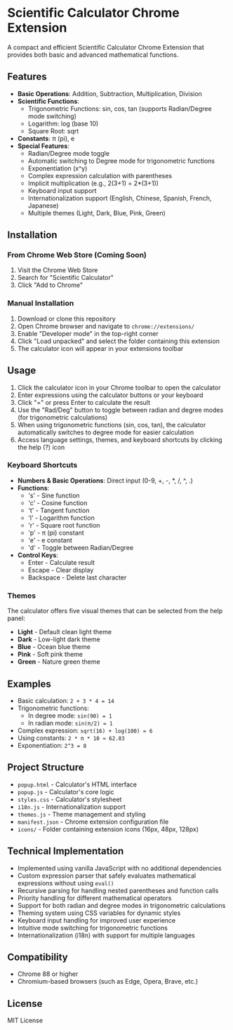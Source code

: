# Scientific Calculator Chrome Extension

A compact and efficient Scientific Calculator Chrome Extension that provides both basic and advanced mathematical functions.

## Features

- **Basic Operations**: Addition, Subtraction, Multiplication, Division
- **Scientific Functions**:
  - Trigonometric Functions: sin, cos, tan (supports Radian/Degree mode switching)
  - Logarithm: log (base 10)
  - Square Root: sqrt
- **Constants**: π (pi), e
- **Special Features**:
  - Radian/Degree mode toggle
  - Automatic switching to Degree mode for trigonometric functions
  - Exponentiation (x^y)
  - Complex expression calculation with parentheses
  - Implicit multiplication (e.g., 2(3+1) = 2*(3+1))
  - Keyboard input support
  - Internationalization support (English, Chinese, Spanish, French, Japanese)
  - Multiple themes (Light, Dark, Blue, Pink, Green)

## Installation

### From Chrome Web Store (Coming Soon)

1. Visit the Chrome Web Store
2. Search for "Scientific Calculator"
3. Click "Add to Chrome"

### Manual Installation

1. Download or clone this repository
2. Open Chrome browser and navigate to `chrome://extensions/`
3. Enable "Developer mode" in the top-right corner
4. Click "Load unpacked" and select the folder containing this extension
5. The calculator icon will appear in your extensions toolbar

## Usage

1. Click the calculator icon in your Chrome toolbar to open the calculator
2. Enter expressions using the calculator buttons or your keyboard
3. Click "=" or press Enter to calculate the result
4. Use the "Rad/Deg" button to toggle between radian and degree modes (for trigonometric calculations)
5. When using trigonometric functions (sin, cos, tan), the calculator automatically switches to degree mode for easier calculation
6. Access language settings, themes, and keyboard shortcuts by clicking the help (?) icon

### Keyboard Shortcuts

- **Numbers & Basic Operations**: Direct input (0-9, +, -, *, /, ^, .)
- **Functions**:
  - 's' - Sine function
  - 'c' - Cosine function
  - 't' - Tangent function
  - 'l' - Logarithm function
  - 'r' - Square root function
  - 'p' - π (pi) constant
  - 'e' - e constant
  - 'd' - Toggle between Radian/Degree
- **Control Keys**:
  - Enter - Calculate result
  - Escape - Clear display
  - Backspace - Delete last character

### Themes

The calculator offers five visual themes that can be selected from the help panel:
- **Light** - Default clean light theme
- **Dark** - Low-light dark theme
- **Blue** - Ocean blue theme
- **Pink** - Soft pink theme
- **Green** - Nature green theme

## Examples

- Basic calculation: `2 + 3 * 4 = 14`
- Trigonometric functions:
  - In degree mode: `sin(90) = 1`
  - In radian mode: `sin(π/2) = 1`
- Complex expression: `sqrt(16) + log(100) = 6`
- Using constants: `2 * π * 10 ≈ 62.83`
- Exponentiation: `2^3 = 8`

## Project Structure

- `popup.html` - Calculator's HTML interface
- `popup.js` - Calculator's core logic
- `styles.css` - Calculator's stylesheet
- `i18n.js` - Internationalization support
- `themes.js` - Theme management and styling
- `manifest.json` - Chrome extension configuration file
- `icons/` - Folder containing extension icons (16px, 48px, 128px)

## Technical Implementation

- Implemented using vanilla JavaScript with no additional dependencies
- Custom expression parser that safely evaluates mathematical expressions without using `eval()`
- Recursive parsing for handling nested parentheses and function calls
- Priority handling for different mathematical operators
- Support for both radian and degree modes in trigonometric calculations
- Theming system using CSS variables for dynamic styles
- Keyboard input handling for improved user experience
- Intuitive mode switching for trigonometric functions
- Internationalization (i18n) with support for multiple languages

## Compatibility

- Chrome 88 or higher
- Chromium-based browsers (such as Edge, Opera, Brave, etc.)

## License

MIT License 